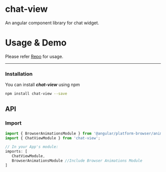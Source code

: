 # chat-view
An angular component library for chat widget.

# Usage & Demo
Please refer [Repo](https://github.com/Altaf-Shaikh/chat-view/tree/master/src/app) for usage.

- - -

### Installation

 You can install ***chat-view*** using npm

  ```bash
  npm install chat-view --save
  ```

## API

### Import
```typescript
import { BrowserAnimationsModule } from '@angular/platform-browser/animations'; //Required
import { ChatViewModule } from 'chat-view';

// In your App's module:
imports: [
   ChatViewModule,
   BrowserAnimationsModule //Include Browser Animations Module
]
```

